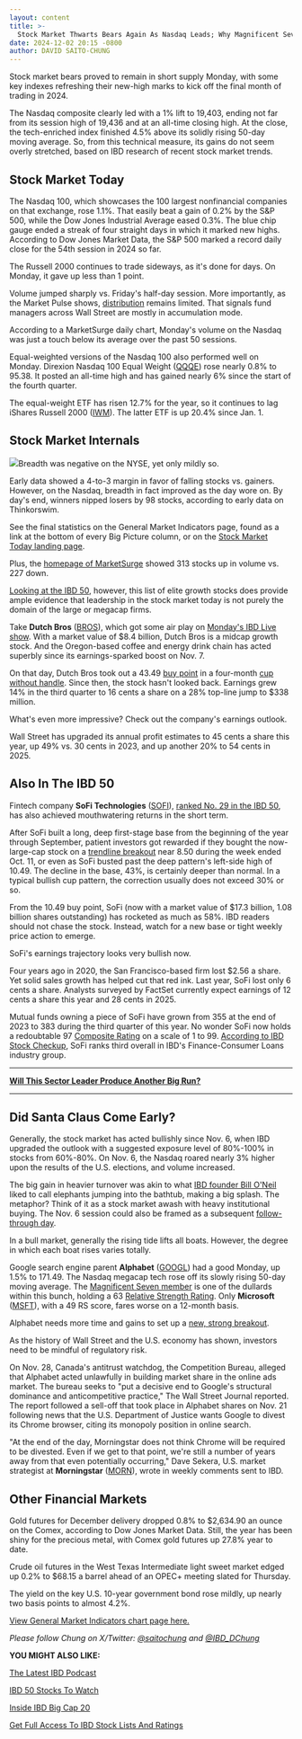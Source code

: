 ```yaml
---
layout: content
title: >-
  Stock Market Thwarts Bears Again As Nasdaq Leads; Why Magnificent Seven Names Are Not The Sole Leaders
date: 2024-12-02 20:15 -0800
author: DAVID SAITO-CHUNG
---
```






Stock market bears proved to remain in short supply Monday, with some key indexes refreshing their new-high marks to kick off the final month of trading in 2024.


The Nasdaq composite clearly led with a 1% lift to 19,403, ending not far from its session high of 19,436 and at an all-time closing high. At the close, the tech-enriched index finished 4.5% above its solidly rising 50-day moving average. So, from this technical measure, its gains do not seem overly stretched, based on IBD research of recent stock market trends.




Stock Market Today
------------------


The Nasdaq 100, which showcases the 100 largest nonfinancial companies on that exchange, rose 1.1%. That easily beat a gain of 0.2% by the S&P 500, while the Dow Jones Industrial Average eased 0.3%. The blue chip gauge ended a streak of four straight days in which it marked new highs. According to Dow Jones Market Data, the S&P 500 marked a record daily close for the 54th session in 2024 so far.


The Russell 2000 continues to trade sideways, as it's done for days. On Monday, it gave up less than 1 point.


Volume jumped sharply vs. Friday's half-day session. More importantly, as the Market Pulse shows, [distribution](https://www.investors.com/how-to-invest/investors-corner/stock-market-timing-the-subtle-sign-of-market-tops/) remains limited. That signals fund managers across Wall Street are mostly in accumulation mode.


According to a MarketSurge daily chart, Monday's volume on the Nasdaq was just a touch below its average over the past 50 sessions.


Equal-weighted versions of the Nasdaq 100 also performed well on Monday. Direxion Nasdaq 100 Equal Weight ([QQQE](https://research.investors.com/quote.aspx?symbol=QQQE)) rose nearly 0.8% to 95.38. It posted an all-time high and has gained nearly 6% since the start of the fourth quarter.


The equal-weight ETF has risen 12.7% for the year, so it continues to lag iShares Russell 2000 ([IWM](https://research.investors.com/quote.aspx?symbol=IWM)). The latter ETF is up 20.4% since Jan. 1.


Stock Market Internals
----------------------


![](https://www.investors.com/wp-content/uploads/2024/12/MP120224-238x300.jpg)Breadth was negative on the NYSE, yet only mildly so.


Early data showed a 4-to-3 margin in favor of falling stocks vs. gainers. However, on the Nasdaq, breadth in fact improved as the day wore on. By day's end, winners nipped losers by 98 stocks, according to early data on Thinkorswim.


See the final statistics on the General Market Indicators page, found as a link at the bottom of every Big Picture column, or on the [Stock Market Today landing page](https://research.investors.com/markettrend.aspx).


Plus, the [homepage of MarketSurge](https://marketsurge.investors.com/) showed 313 stocks up in volume vs. 227 down.


[Looking at the IBD 50](https://leaderboard.investors.com/#/ibd50/full), however, this list of elite growth stocks does provide ample evidence that leadership in the stock market today is not purely the domain of the large or megacap firms.


Take **Dutch Bros** ([BROS](https://research.investors.com/quote.aspx?symbol=BROS)), which got some air play on [Monday's IBD Live show](https://research.investors.com/ibdlive/?_gl=1*4yt5h2*_gcl_au*MTQzMjEwMTg0OS4xNzMxMjU3MzY0*_ga*MTczODcyMjkxOS4xNzMyODA5Njk4*_ga_K2H7B9JRSS*MTczMzE3Mjc0OS4xNS4xLjE3MzMxNzY0MzAuNjAuMC4w&id=IBD-Live&src=A00582A). With a market value of $8.4 billion, Dutch Bros is a midcap growth stock. And the Oregon-based coffee and energy drink chain has acted superbly since its earnings-sparked boost on Nov. 7.



On that day, Dutch Bros took out a 43.49 [buy point](https://www.investors.com/how-to-invest/investors-corner/chart-reading-basics-how-a-buy-point-marks-a-time-of-opportunity/) in a four-month [cup without handle](https://www.investors.com/how-to-invest/investors-corner/corner-cup-without-handle/). Since then, the stock hasn't looked back. Earnings grew 14% in the third quarter to 16 cents a share on a 28% top-line jump to $338 million.


What's even more impressive? Check out the company's earnings outlook.


Wall Street has upgraded its annual profit estimates to 45 cents a share this year, up 49% vs. 30 cents in 2023, and up another 20% to 54 cents in 2025.


Also In The IBD 50
------------------


Fintech company **SoFi Technologies** ([SOFI](https://research.investors.com/quote.aspx?symbol=SOFI)), [ranked No. 29 in the IBD 50](https://research.investors.com/stock-lists/ibd-50/), has also achieved mouthwatering returns in the short term.



After SoFi built a long, deep first-stage base from the beginning of the year through September, patient investors got rewarded if they bought the now-large-cap stock on a [trendline breakout](https://www.investors.com/how-to-invest/investors-corner/how-to-draw-trendlines-and-find-lower-buy-points-in-stock-charts/) near 8.50 during the week ended Oct. 11, or even as SoFi busted past the deep pattern's left-side high of 10.49. The decline in the base, 43%, is certainly deeper than normal. In a typical bullish cup pattern, the correction usually does not exceed 30% or so.


From the 10.49 buy point, SoFi (now with a market value of $17.3 billion, 1.08 billion shares outstanding) has rocketed as much as 58%. IBD readers should not chase the stock. Instead, watch for a new base or tight weekly price action to emerge.


SoFi's earnings trajectory looks very bullish now.


Four years ago in 2020, the San Francisco-based firm lost $2.56 a share. Yet solid sales growth has helped cut that red ink. Last year, SoFi lost only 6 cents a share. Analysts surveyed by FactSet currently expect earnings of 12 cents a share this year and 28 cents in 2025.


Mutual funds owning a piece of SoFi have grown from 355 at the end of 2023 to 383 during the third quarter of this year. No wonder SoFi now holds a redoubtable 97 [Composite Rating](https://www.investors.com/how-to-invest/investors-corner/the-ibd-composite-rating/) on a scale of 1 to 99. [According to IBD Stock Checkup](https://research.investors.com/stock-checkup/nasdaq-sofi-technologies-sofi.aspx), SoFi ranks third overall in IBD's Finance-Consumer Loans industry group.




---


[**Will This Sector Leader Produce Another Big Run?**](https://www.investors.com/stock-lists/sector-leaders/stock-market-sector-leader-buy-point-accelerating-earnings-impinj-nvidia/)




---


Did Santa Claus Come Early?
---------------------------


Generally, the stock market has acted bullishly since Nov. 6, when IBD upgraded the outlook with a suggested exposure level of 80%-100% in stocks from 60%-80%. On Nov. 6, the Nasdaq roared nearly 3% higher upon the results of the U.S. elections, and volume increased.


The big gain in heavier turnover was akin to what [IBD founder Bill O'Neil](https://www.investors.com/news/william-oneil-legendary-investor-and-founder-of-investors-business-daily-dies-at-90/) liked to call elephants jumping into the bathtub, making a big splash. The metaphor? Think of it as a stock market awash with heavy institutional buying. The Nov. 6 session could also be framed as a subsequent [follow-through day](https://www.investors.com/how-to-invest/investors-corner/follow-through-signals-market-uptrend/).


In a bull market, generally the rising tide lifts all boats. However, the degree in which each boat rises varies totally.



Google search engine parent **Alphabet** ([GOOGL](https://research.investors.com/quote.aspx?symbol=GOOGL)) had a good Monday, up 1.5% to 171.49. The Nasdaq megacap tech rose off its slowly rising 50-day moving average. The [Magnificent Seven member](https://www.investors.com/research/magnificent-seven-stocks-latest-news-market-cap-weighting/) is one of the dullards within this bunch, holding a 63 [Relative Strength Rating](https://www.investors.com/how-to-invest/investors-corner/what-is-relative-strength/). Only **Microsoft** ([MSFT](https://research.investors.com/quote.aspx?symbol=MSFT)), with a 49 RS score, fares worse on a 12-month basis.


Alphabet needs more time and gains to set up a [new, strong breakout](https://www.investors.com/how-to-invest/investors-corner/what-is-stock-breakout/).


As the history of Wall Street and the U.S. economy has shown, investors need to be mindful of regulatory risk.


On Nov. 28, Canada's antitrust watchdog, the Competition Bureau, alleged that Alphabet acted unlawfully in building market share in the online ads market. The bureau seeks to "put a decisive end to Google's structural dominance and anticompetitive practice," The Wall Street Journal reported. The report followed a sell-off that took place in Alphabet shares on Nov. 21 following news that the U.S. Department of Justice wants Google to divest its Chrome browser, citing its monopoly position in online search.


"At the end of the day, Morningstar does not think Chrome will be required to be divested. Even if we get to that point, we're still a number of years away from that even potentially occurring," Dave Sekera, U.S. market strategist at **Morningstar** ([MORN](https://research.investors.com/quote.aspx?symbol=MORN)), wrote in weekly comments sent to IBD.


Other Financial Markets
-----------------------


Gold futures for December delivery dropped 0.8% to $2,634.90 an ounce on the Comex, according to Dow Jones Market Data. Still, the year has been shiny for the precious metal, with Comex gold futures up 27.8% year to date.


Crude oil futures in the West Texas Intermediate light sweet market edged up 0.2% to $68.15 a barrel ahead of an OPEC+ meeting slated for Thursday.


The yield on the key U.S. 10-year government bond rose mildly, up nearly two basis points to almost 4.2%.


[View General Market Indicators chart page here.](https://www.investors.com/wp-content/uploads/2024/12/DailyGMI_120224.pdf)


*Please follow Chung on X/Twitter:* [*@saitochung*](https://twitter.com/SaitoChung) *and* [*@IBD\_DChung*](https://twitter.com/IBD_DChung)


**YOU MIGHT ALSO LIKE:**


[The Latest IBD Podcast](https://get.investors.com/podcast/?src=A00511A)


[IBD 50 Stocks To Watch](https://www.investors.com/research/ibd-50-growth-stocks-to-watch/)


[Inside IBD Big Cap 20](https://research.investors.com/stock-lists/big-cap-20/)


[Get Full Access To IBD Stock Lists And Ratings](https://www.investors.com/product/ibd-digital/?artProdLink=IBD_Digital)




